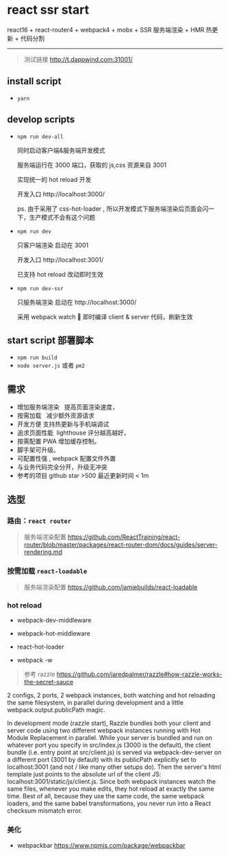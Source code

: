# react ssr start

react16 + react-router4 + webpack4 + mobx + SSR 服务端渲染 + HMR 热更新 + 代码分割

---

> 测试链接 http://t.dappwind.com:31001/

## install script

- `yarn`

## develop scripts

- `npm run dev-all`

  同时启动客户端&服务端开发模式

  服务端运行在 3000 端口，获取的 js,css 资源来自 3001

  实现统一的 hot reload 开发

  开发入口 http://localhost:3000/

  ps. 由于采用了 css-hot-loader , 所以开发模式下服务端渲染后页面会闪一下，生产模式不会有这个问题

- `npm run dev`

  只客户端渲染 启动在 3001

  开发入口 http://localhost:3001/

  已支持 hot reload 改动即时生效

- `npm run dev-ssr`

  只服务端渲染 启动在 http://localhost:3000/

  采用 webpack watch  即时编译 client & server 代码，刷新生效

## start script 部署脚本

- `npm run build`
- `node server.js` 或者 `pm2`

## 需求

- 增加服务端渲染   提高页面渲染速度，
- 按需加载   减少额外资源请求
- 开发方便 支持热更新与手机端调试
- 追求页面性能  lighthouse 评分越高越好，
- 按需配置 PWA 增加缓存控制。
- 脚手架可升级。
- 可配置性强 , webpack 配置文件外置
- 与业务代码完全分开，升级无冲突
- 参考的项目 github star >500 最近更新时间 < 1m

## 选型

### 路由：`react router`

> 服务端渲染配置 https://github.com/ReactTraining/react-router/blob/master/packages/react-router-dom/docs/guides/server-rendering.md

### 按需加载 `react-loadable`

> 服务端渲染配置 https://github.com/jamiebuilds/react-loadable

### hot reload

- webpack-dev-middleware
- webpack-hot-middleware
- react-hot-loader

- webpack -w

> 参考 razzle https://github.com/jaredpalmer/razzle#how-razzle-works-the-secret-sauce

2 configs, 2 ports, 2 webpack instances, both watching and hot reloading the same filesystem, in parallel during development and a little webpack.output.publicPath magic.

In development mode (razzle start), Razzle bundles both your client and server code using two different webpack instances running with Hot Module Replacement in parallel. While your server is bundled and run on whatever port you specify in src/index.js (3000 is the default), the client bundle (i.e. entry point at src/client.js) is served via webpack-dev-server on a different port (3001 by default) with its publicPath explicitly set to localhost:3001 (and not / like many other setups do). Then the server's html template just points to the absolute url of the client JS: localhost:3001/static/js/client.js. Since both webpack instances watch the same files, whenever you make edits, they hot reload at exactly the same time. Best of all, because they use the same code, the same webpack loaders, and the same babel transformations, you never run into a React checksum mismatch error.

### 美化

- webpackbar https://www.npmjs.com/package/webpackbar
